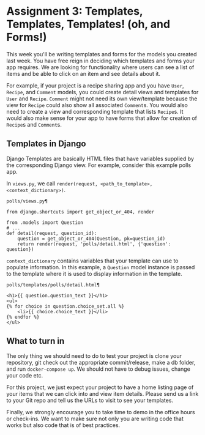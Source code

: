Assignment 3: Templates, Templates, Templates! (oh, and Forms!)
========

This week you'll be writing templates and forms for the models you created last week. You have free reign in deciding which templates and forms your app requires. We are looking for functionality where users can see a list of items and be able to click on an item and see details about it.

For example, if your project is a recipe sharing app and you have `User`, `Recipe`, and `Comment` models, you could create detail views and templates for `User` and `Recipe`. `Comment` might not need its own view/template because the view for `Recipe` could also show all associated `Comment`s. You would also need to create a view and corresponding template that lists `Recipe`s. It would also make sense for your app to have forms that allow for creation of `Recipe`s and `Comment`s.

Templates in Django
----

Django Templates are basically HTML files that have variables supplied by the corresponding Django view. For example, consider this example polls app.

In `views.py`, we call `render(request, <path_to_template>, <context_dictionary>)`.

`polls/views.py¶`
```
from django.shortcuts import get_object_or_404, render

from .models import Question
# ...
def detail(request, question_id):
    question = get_object_or_404(Question, pk=question_id)
    return render(request, 'polls/detail.html', {'question': question})
```

`context_dictionary` contains variables that your template can use to populate information. In this example, a `Question` model instance is passed to the template where it is used to display information in the template.

`polls/templates/polls/detail.html¶`
```
<h1>{{ question.question_text }}</h1>
<ul>
{% for choice in question.choice_set.all %}
    <li>{{ choice.choice_text }}</li>
{% endfor %}
</ul>
```

What to turn in
---------------

The only thing we should need to do to test your project is clone your repository, git check out the appropriate commit/release, make a db folder, and run `docker-compose up`. We should not have to debug issues, change your code etc.

For this project, we just expect your project to have a home listing page of your items that we can click into and view item details. Please send us a link to your Git repo and tell us the URLs to visit to see your templates.

Finally, we strongly encourage you to take time to demo in the office hours or check-ins. We want to make sure not only you are writing code that works but also code that is of best practices.
